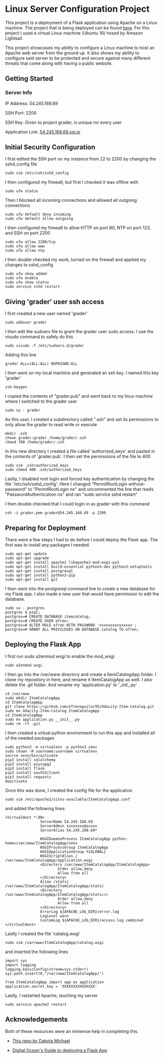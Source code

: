 # Linux Server Configuration Project

This project is a deployment of a Flask application using Apache on a Linux machine. The project that is being deployed can be found [here](https://github.com/efrenaguilar95/Udacity-Item-Catalog). For this project I used a virtual Linux machine (Ubuntu 16) hosed by Amazon Lightsail.

This project showcases my ability to configure a Linux machine to host an Apache web server from the ground up. It also shows my ability to configure said server to be protected and secure against many different threats that come along with having a public website.

## Getting Started
### Server Info
IP Address: 54.245.168.69

SSH Port: 2200

SSH Key: Given to project grader, is unique ror every user

Application Link: [54.245.168.69.xip.io](http://54.245.168.69.xip.io)

## Initial Security Configuration
I first edited the SSH port on my instance from 22 to 2200 by changing the sshd_config file
```
sudo vim /etc/ssh/sshd_config
```
I then configured my firewall, but first I checked it was offline with
```
sudo ufw status
```
Then I blocked all incoming connections and allowed all outgoing connections
```
sudo ufw defualt deny incoming
sudo ufw default allow outgoing
```
I then configured my firewall to allow HTTP on port 80, NTP on port 123, and SSH on port 2200
```
sudo ufw allow 2200/tcp
sudo ufw allow www
sudo ufw allow ntp
```
I then double checked my work, turned on the firewall and applied my changes to sshd_config
```
sudo ufw show added
sudo ufw enable
sudo ufw show status
sudo service sshd restart
```

## Giving 'grader' user ssh access
I first created a new user named 'grader'
```
sudo adduser grader
```
I then edit the sudoers file to grant the grader user sudo access. I use the visudo command to safely do this
```
sudo visudo -f /etc/sudoers.d/grader
```
Adding this line
```
grader ALL=(ALL:ALL) NOPASSWD:ALL
```
I then went on my local machine and generated an ssh key. I named this key 'grader'
```
ssh-keygen
```
I copied the contents of "grader.pub" and went back to my linux machine where I switched to the grader user
```
sudo su - grader
```
As this user, I created a subdirectory called ".ssh" and set its permissions to only allow the grader to read write or execute
```
mkdir .ssh
chown grader:grader /home/grader/.ssh
chmod 700 /home/grader/.ssh
```
In this new directory I created a file called 'authorized_keys' and pasted in the contents of 'grader.pub'. I then set the permissions of the file to 400
```
sudo vim .ssh/authorized_keys
sudo chmod 400 .ssh/authorized_keys
```
Lastly, I disabled root login and forced key authentication by changing the file '/etc/ssh/sshd_config'. Here I changed "PermitRootLogin without-password" to "PermitRootLogin no" and uncommented the line that reads "PasswordAuthentication no" and ran "sudo service sshd restart"

I then double checked that I could login in as grader with this command
```
ssh -i grader.pem grader@54.245.168.69 -p 2200
```

## Preparing for Deployment
There were a few steps I had to do before I could deploy the Flask app.
The first was to install any packages I needed.
```
sudo apt-get update
sudo apt-get upgrade
sudo apt-get install apache2 libapache2-mod-wsgi-py3
sudo apt-get install build-essential python3-dev python3-setuptools
sudo apt-get install postgresql
sudo apt-get install python3-pip
sudo apt-get install git
```
I then went into the postgresql command line to create a new database for my Flask app. I also made a new user that would have permission to edit the database.
```
sudo su - postgres
postgres $ psql;
postgres=# CREATE DATABASE itemcatalog;
postgres=# CREATE USER efren;
postgres=# ALTER ROLE efren WITH PASSWORD 'xxxxxxxxxxxxxxx';
postgres=# GRANT ALL PRIVILEGES ON DATABASE catalog TO efren;
```

## Deploying the Flask App
I first run sudo a2enmod wsgi to enable the mod_wsgi
```
sudo a2enmod wsgi
```
I then go into the /var/www directory and create a ItemCatalogApp folder. I clone my repository in here, and rename it ItemCatalogApp as well. I also delete the .git folder. And rename my 'application.py' to '\__init__.py'
```
cd /var/www
sudo mkdir ItemCatalogApp
cd ItemCatalogApp
git clone https://github.com/efrenaguilar95/Udacity-Item-Catalog.git
sudo mv Udacity-Item-Catalog ItemCatalogApp
cd ItemCatalogApp
sudo mv application.py __init__.py
sudo rm -rf .git
```
I then created a virtual python environment to run this app and installed all of the needed packages
```
sudo python3 -m virtualenv -p python3 venv
sudo chown -R username:username virtualenv
source vevn/bin/activate
pip3 install sqlalchemy
pip3 install psycopg2
pip3 install flask
pip3 install oauth2client
pip3 install requests
deactivate
```
Once this was done, I created the config file for the application
```
sudo vim /etc/apache2/sites-available/ItemCatalogApp.conf
```
and added the following lines:
```
<VirtualHost *:80>
                ServerName 54.245.168.69
                ServerAdmin xxxxxxxx@xxxxx
                ServerAlias 54.245.168.69*

                WSGIDaemonProcess ItemCatalogApp python-home=/var/www/ItemCatalogApp/venv
                WSGIProcessGroup ItemCatalogApp
                WSGIApplicationGroup %{GLOBAL}
                WSGIScriptAlias / /var/www/ItemCatalogApp/application.wsgi
                <Directory /var/www/ItemCatalogApp/ItemCatalogApp>
                        Order allow,deny
                        Allow from all
                </Directory>
                Alias /static /var/www/ItemCatalogApp/ItemCatalogApp/static
                <Directory /var/www/ItemCatalogApp/ItemCatalogApp/static/>
                        Order allow,deny
                        Allow from all
                </Directory>
                ErrorLog ${APACHE_LOG_DIR}/error.log
                LogLevel warn
                CustomLog ${APACHE_LOG_DIR}/access.log combined
</VirtualHost>
```
Lastly I created the file 'catalog.wsgi'
```
sudo vim /var/www/ItemCatalogApp/catalog.wsgi
```
and inserted the following lines
```
import sys
import logging
logging.basicConfig(stream=sys.stderr)
sys.path.insert(0,"/var/www/ItemCatalogApp/")

from ItemCatalogApp import app as application
application.secret_key = 'XXXXXXXXXXXXXXX'
```
Lastly, I restarted Apache, lauching my server
```
sudo service apache2 restart
```
## Acknowledgements
Both of these resources were an immense help in completing this.

* [This repo by Dakota Michael](https://github.com/kotamichael/amazon-lightsail-server-configuration/blob/master/README.md)

* [Digital Ocean's Guide to deploying a Flask App](https://www.digitalocean.com/community/tutorials/how-to-deploy-a-flask-application-on-an-ubuntu-vps)
